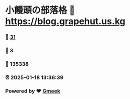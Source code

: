 # 小饅頭の部落格 :link: https://blog.grapehut.us.kg 
### :page_facing_up: [31](https://blog.grapehut.us.kg/tag.html) 
### :speech_balloon: 3 
### :hibiscus: 135338 
### :alarm_clock: 2025-01-18 13:36:39 
### Powered by :heart: [Gmeek](https://github.com/Meekdai/Gmeek)
